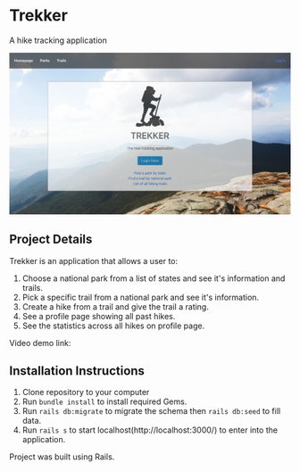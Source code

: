 # Trekker
A hike tracking application 

![trekker](https://github.com/DevDave0/trekker/blob/master/trekker.png)

## Project Details 

Trekker is an application that allows a user to:
1. Choose a national park from a list of states and see it's information and trails.
2. Pick a specific trail from a national park and see it's information. 
3. Create a hike from a trail and give the trail a rating. 
4. See a profile page showing all past hikes.
5. See the statistics across all hikes on profile page. 

Video demo link: 


## Installation Instructions 

1. Clone repository to your computer 
2. Run `bundle install` to install required Gems. 
3. Run `rails db:migrate` to migrate the schema then `rails db:seed` to fill data. 
4. Run `rails s` to start localhost(http://localhost:3000/) to enter into the application. 

Project was built using Rails. 